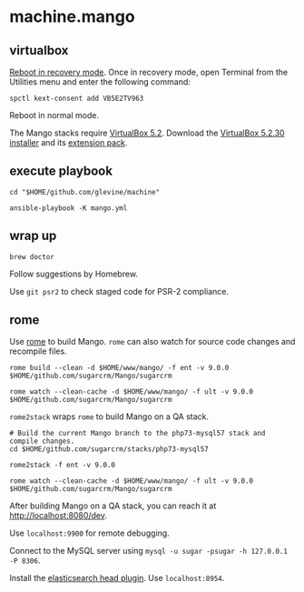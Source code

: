 # machine.mango

## virtualbox

[Reboot in recovery mode](https://support.apple.com/en-us/HT201314). Once in recovery mode, open Terminal from the Utilities menu and enter the following command:

```shell
spctl kext-consent add VB5E2TV963
```

Reboot in normal mode.

The Mango stacks require [VirtualBox 5.2](https://www.virtualbox.org/wiki/Download_Old_Builds_5_2). Download the [VirtualBox 5.2.30 installer](https://download.virtualbox.org/virtualbox/5.2.30/VirtualBox-5.2.30-130521-OSX.dmg) and its [extension pack](https://download.virtualbox.org/virtualbox/5.2.30/Oracle_VM_VirtualBox_Extension_Pack-5.2.30.vbox-extpack).

## execute playbook

```shell
cd "$HOME/github.com/glevine/machine"

ansible-playbook -K mango.yml
```

## wrap up

```shell
brew doctor
```

Follow suggestions by Homebrew.

Use `git psr2` to check staged code for PSR-2 compliance.

## rome

Use [rome](https://github.com/jwhitcraft/rome) to build Mango. `rome` can also watch for source code changes and recompile files.

```shell
rome build --clean -d $HOME/www/mango/ -f ent -v 9.0.0 $HOME/github.com/sugarcrm/Mango/sugarcrm

rome watch --clean-cache -d $HOME/www/mango/ -f ult -v 9.0.0 $HOME/github.com/sugarcrm/Mango/sugarcrm
```

`rome2stack` wraps `rome` to build Mango on a QA stack.

```shell
# Build the current Mango branch to the php73-mysql57 stack and compile changes.
cd $HOME/github.com/sugarcrm/stacks/php73-mysql57

rome2stack -f ent -v 9.0.0

rome watch --clean-cache -d $HOME/www/mango/ -f ult -v 9.0.0 $HOME/github.com/sugarcrm/Mango/sugarcrm
```

After building Mango on a QA stack, you can reach it at [http://localhost:8080/dev](http://localhost:8080/dev).

Use `localhost:9900` for remote debugging.

Connect to the MySQL server using `mysql -u sugar -psugar -h 127.0.0.1 -P 8306`.

Install the [elasticsearch head plugin](https://chrome.google.com/webstore/detail/elasticsearch-head/ffmkiejjmecolpfloofpjologoblkegm). Use `localhost:8954`.
